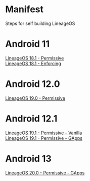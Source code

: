 # Manifest
Steps for self building LineageOS

# Android 11
[LineageOS 18.1 - Permissive](https://github.com/Galaxy-J5-Unofficial-LineageOS-Sources/Manifest/blob/lineage-18.1-permissive/README.md) <br/>
[LineageOS 18.1 - Enforcing](https://github.com/Galaxy-J5-Unofficial-LineageOS-Sources/Manifest/blob/lineage-18.1-enforcing/README.md) <br/>

# Android 12.0
[LineageOS 19.0 - Permissive](https://github.com/Galaxy-J5-Unofficial-LineageOS-Sources/Manifest/blob/lineage-19.0-permissive/README.md) <br/>

# Android 12.1
[LineageOS 19.1 - Permissive - Vanilla](https://github.com/Galaxy-J5-Unofficial-LineageOS-Sources/Manifest/blob/lineage-19.1-permissive-Vanilla/README.md)<br/>
[LineageOS 19.1 - Permissive - GApps](https://github.com/Galaxy-J5-Unofficial-LineageOS-Sources/Manifest/blob/lineage-19.1-permissive-GApps/README.md)<br/>

# Android 13
[LineageOS 20.0 - Permissive - GApps](https://github.com/Galaxy-J5-Unofficial-LineageOS-Sources/Manifest/blob/lineage-20.0-permissive-GApps/README.md)<br/>
